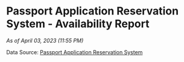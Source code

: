 # Passport Application Reservation System - Availability Report

*As of April 03, 2023 (11:55 PM)*

Data Source: [Passport Application Reservation System](https://eservices.immigration.gov.lk:8443/appointment/pages/reservationApplication.xhtml)